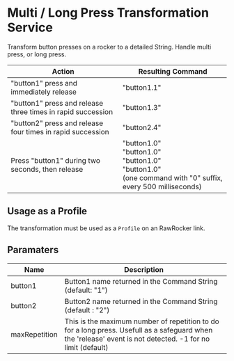 
# Multi / Long Press Transformation Service

Transform button presses on a rocker to a detailed String.
Handle multi press, or long press.

| Action | Resulting Command |
|--------|------------------|
|"button1" press and immediately release|"button1.1" |
|"button1" press and release three times in rapid succession|"button1.3" |
|"button2" press and release four times in rapid succession|"button2.4" |
| Press "button1" during two seconds, then release|"button1.0"<br>"button1.0"<br>"button1.0"<br>"button1.0"<br>(one command with "0" suffix, every 500 milliseconds)|


## Usage as a Profile

The transformation must be used as a `Profile` on an RawRocker link.

## Paramaters

| Name | Description |
|--------|----------|
|button1  | Button1 name returned in the Command String (default: "1")|
|button2  | Button2 name returned in the Command String (default : "2")|
|maxRepetition|This is the maximum number of repetition to do for a long press. Usefull as a safeguard when the 'release' event is not detected. -1 for no limit (default)
